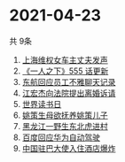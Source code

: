 # 2021-04-23
  共 9条

  <!-- BEGIN -->
  <!-- 最后更新时间:Fri Apr 23 2021 18:27:37 GMT+0000 (Coordinated Universal Time) -->
  1. [上海维权女车主丈夫发声](https://www.zhihu.com/search?q=特斯拉行车数据)
1. [《一人之下》555 话更新](https://www.zhihu.com/search?q=一人之下)
1. [东航回应员工不雅聊天记录](https://www.zhihu.com/search?q=东航空姐)
1. [江宏杰向法院提出离婚诉请](https://www.zhihu.com/search?q=福原爱江宏杰离婚)
1. [世界读书日](https://www.zhihu.com/search?q=世界读书日)
1. [姚策生母欲抚养姚策儿子](https://www.zhihu.com/search?q=姚策)
1. [黑龙江一野生东北虎进村](https://www.zhihu.com/search?q=野生东北虎)
1. [百度回应华为自动驾驶](https://www.zhihu.com/search?q=华为自动驾驶)
1. [中国驻巴大使入住酒店爆炸](https://www.zhihu.com/search?q=巴基斯坦)
  <!-- END -->
  